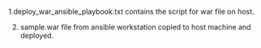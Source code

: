 1.deploy_war_ansible_playbook.txt contains the script for war file on host.

2. sample.war file from ansible workstation copied to host machine and deployed.
